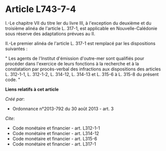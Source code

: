 # Article L743-7-4

I.-Le chapitre VII du titre Ier du livre III, à l'exception du deuxième et du troisième alinéa de l'article L. 317-1, est
applicable en Nouvelle-Calédonie sous réserve des adaptations prévues au II. 

II.-Le premier alinéa de l'article L. 317-1 est remplacé par les dispositions suivantes : 

" Les agents de l'Institut d'émission d'outre-mer sont qualifiés pour procéder dans l'exercice de leurs fonctions à la
recherche et à la constatation par procès-verbal des infractions aux dispositions des articles L. 312-1-1, L. 312-1-2, 
L. 314-12, L. 314-13 et L. 315-6 à L. 315-8 du présent code. "

**Liens relatifs à cet article**

_Créé par_:

  - Ordonnance n°2013-792 du 30 août 2013 - art. 3

_Cite_:

  - Code monétaire et financier - art. L312-1-1
  - Code monétaire et financier - art. L314-12
  - Code monétaire et financier - art. L315-6
  - Code monétaire et financier - art. L317-1
